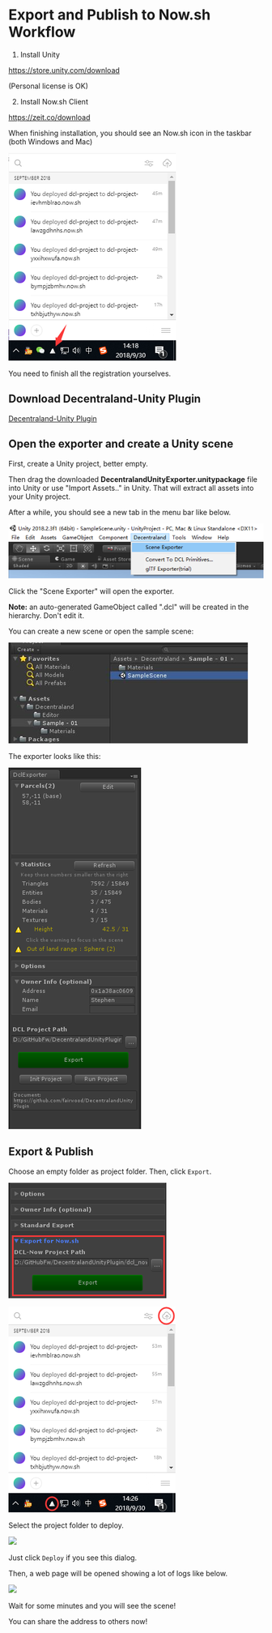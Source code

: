 # Export and Publish to Now.sh Workflow

1. Install Unity

https://store.unity.com/download

(Personal license is OK)

2. Install Now.sh Client

https://zeit.co/download

When finishing installation, you should see an Now.sh icon in the taskbar (both Windows and Mac)

![](../docs/installed_now_client.png)

You need to finish all the registration yourselves.

## Download Decentraland-Unity Plugin

[Decentraland-Unity Plugin](https://github.com/fairwood/DecentralandUnityPlugin/blob/master/downloads/DecentralandUnityExporter.unitypackage)

## Open the exporter and create a Unity scene

First, create a Unity project, better empty.

Then drag the downloaded **DecentralandUnityExporter.unitypackage** file into Unity or use "Import Assets.." in Unity. That will extract all assets into your Unity project.

After a while, you should see a new tab in the menu bar like below.

![](../docs/exporter_in_menu.png)

Click the "Scene Exporter" will open the exporter.

**Note:** an auto-generated GameObject called ".dcl" will be created in the hierarchy. Don't edit it.

You can create a new scene or open the sample scene:

![Exporter UI](../docs/samplescene.jpg)

The exporter looks like this:

![Exporter UI](../docs/exportergui.png)

## Export & Publish

Choose an empty folder as project folder. Then, click ```Export```.

![ExportToNow](../docs/export_to_now_part.png)

![](../docs/open_now_upload.png)

Select the project folder to deploy.

![](..docs/now_upgrade_or_deploy.png)

Just click ```Deploy``` if you see this dialog.

Then, a web page will be opened showing a lot of logs like below.

![](..docs/now_deploy_logs.png)

Wait for some minutes and you will see the scene!

You can share the address to others now!